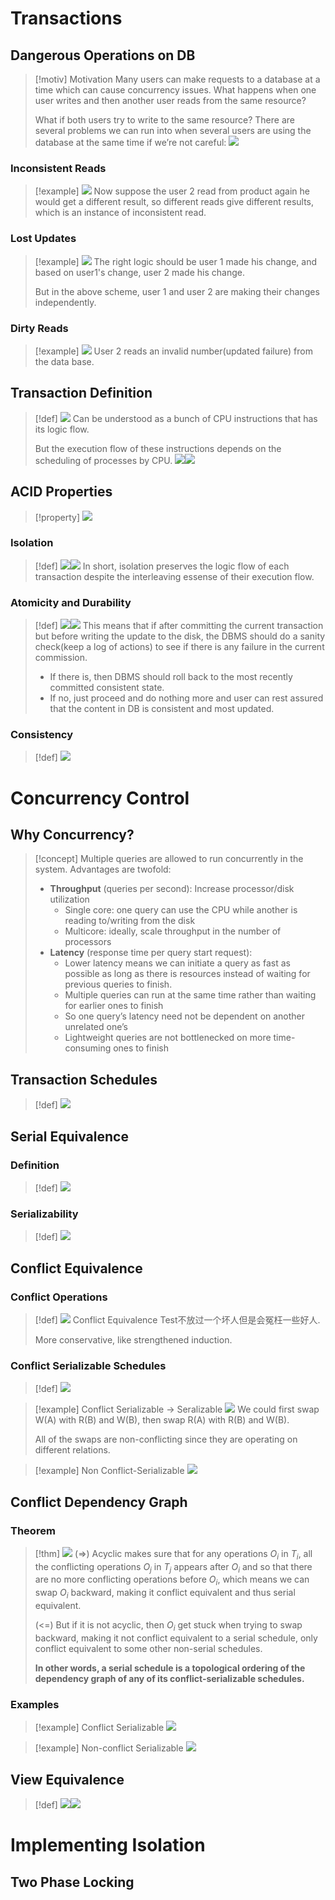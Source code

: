  # Transactions
## Dangerous Operations on DB
> [!motiv] Motivation
> Many users can make requests to a database at a time which can cause concurrency issues. What happens when one user writes and then another user reads from the same resource? 
> 
> What if both users try to write to the same resource? There are several problems we can run into when several users are using the database at the same time if we’re not careful:
> ![](1_Transactions.assets/image-20240304133420825.png)


### Inconsistent Reads
> [!example]
> ![](1_Transactions.assets/image-20240304135011697.png)
> Now suppose the user 2 read from product again he would get a different result, so different reads give different results, which is an instance of inconsistent read.



### Lost Updates
> [!example]
> ![](1_Transactions.assets/image-20240304135244164.png)
> The right logic should be user 1 made his change, and based on user1's change, user 2 made his change. 
> 
> But in the above scheme, user 1 and user 2 are making their changes independently.




### Dirty Reads
> [!example]
> ![](1_Transactions.assets/image-20240304135355344.png)
> User 2 reads an invalid number(updated failure) from the data base.




## Transaction Definition
> [!def]
> ![](1_Transactions.assets/image-20240304135614299.png)
> Can be understood as a bunch of CPU instructions that has its logic flow. 
> 
> But the execution flow of these instructions depends on the scheduling of processes by CPU.
> ![](1_Transactions.assets/image-20240304135746214.png)![](1_Transactions.assets/image-20240304135916922.png)




## ACID Properties
> [!property]
> ![](1_Transactions.assets/image-20240304133445214.png)


### Isolation
> [!def]
> ![](1_Transactions.assets/image-20240304140123436.png)![](1_Transactions.assets/image-20240304140050934.png)
> In short, isolation preserves the logic flow of each transaction despite the interleaving essense of their execution flow.





### Atomicity and Durability
> [!def]
> ![](1_Transactions.assets/image-20240304140502435.png)![](1_Transactions.assets/image-20240304140556328.png)
> This means that if after committing the current transaction but before writing the update to the disk, the DBMS should do a sanity check(keep a log of actions) to see if there is any failure in the current commission. 
> - If there is, then DBMS should roll back to the most recently committed consistent state.
> - If no, just proceed and do nothing more and user can rest assured that the content in DB is consistent and most updated.




### Consistency
> [!def]
> ![](1_Transactions.assets/image-20240304144031976.png)









# Concurrency Control
## Why Concurrency?
> [!concept]
> Multiple queries are allowed to run concurrently in the system. Advantages are twofold:
> - **Throughput** (queries per second): Increase processor/disk utilization
> 	- Single core: one query can use the CPU while another is reading to/writing from the disk
> 	- Multicore: ideally, scale throughput in the number of processors
> - **Latency** (response time per query start request):
> 	- Lower latency means we can initiate a query as fast as possible as long as there is resources instead of waiting for previous queries to finish.
> 	- Multiple queries can run at the same time rather than waiting for earlier ones to finish
> 	- So one query’s latency need not be dependent on another unrelated one’s
> 	- Lightweight queries are not bottlenecked on more time-consuming ones to finish


## Transaction Schedules
> [!def]
> ![](1_Transactions.assets/image-20240304144613881.png)



## Serial Equivalence
### Definition
> [!def]
> ![](1_Transactions.assets/image-20240304144732723.png)




### Serializability
> [!def]
> ![](1_Transactions.assets/image-20240304144833285.png)



## Conflict Equivalence
### Conflict Operations
> [!def]
> ![](1_Transactions.assets/image-20240304145315837.png)
> Conflict Equivalence Test不放过一个坏人但是会冤枉一些好人.
> 
> More conservative, like strengthened induction.


### Conflict Serializable Schedules
> [!def]
> ![](1_Transactions.assets/image-20240304145421088.png)

> [!example] Conflict Serializable -> Seralizable
> ![](1_Transactions.assets/image-20240304145841731.png)
> We could first swap W(A) with R(B) and W(B), then swap R(A) with R(B) and W(B).
> 
> All of the swaps are non-conflicting since they are operating on different relations.

> [!example] Non Conflict-Serializable 
> ![](1_Transactions.assets/image-20240304150056869.png)



## Conflict Dependency Graph
### Theorem
> [!thm] 
> ![](1_Transactions.assets/image-20240304150450484.png)
> (=>) Acyclic makes sure that for any operations $O_i$ in $T_i$, all the conflicting operations $O_j$ in $T_j$ appears after $O_i$ and so that there are no more conflicting operations before $O_i$, which means we can swap $O_i$ backward, making it conflict equivalent and thus serial equivalent.
> 
> (<=) But if it is not acyclic, then $O_i$ get stuck when trying to swap backward, making it not conflict equivalent to a serial schedule, only conflict equivalent to some other non-serial schedules.
> 
> **In other words, a serial schedule is a topological ordering of the dependency graph of any of its conflict-serializable schedules.**
> 


### Examples
> [!example] Conflict Serializable
> ![](1_Transactions.assets/image-20240304151209688.png)

> [!example] Non-conflict Serializable
> ![](1_Transactions.assets/image-20240304151232523.png)



## View Equivalence
> [!def]
> ![](1_Transactions.assets/image-20240304152315589.png)![](1_Transactions.assets/image-20240304152337320.png)



# Implementing Isolation
## Two Phase Locking
